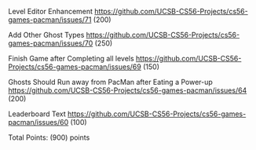 Level Editor Enhancement
https://github.com/UCSB-CS56-Projects/cs56-games-pacman/issues/71
(200)

Add Other Ghost Types
https://github.com/UCSB-CS56-Projects/cs56-games-pacman/issues/70
(250)

Finish Game after Completing all levels
https://github.com/UCSB-CS56-Projects/cs56-games-pacman/issues/69
(150)

Ghosts Should Run away from PacMan after Eating a Power-up
https://github.com/UCSB-CS56-Projects/cs56-games-pacman/issues/64
(200)

Leaderboard Text
https://github.com/UCSB-CS56-Projects/cs56-games-pacman/issues/60
(100)

Total Points: (900) points